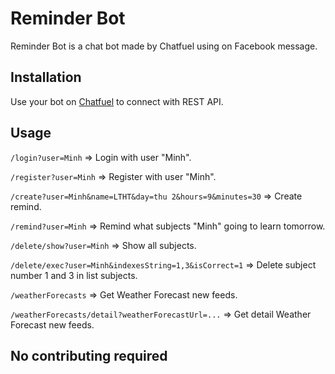 # Reminder Bot

Reminder Bot is a chat bot made by Chatfuel using on Facebook message.

## Installation

Use your bot on [Chatfuel](https://chatfuel.com) to connect with REST API.

## Usage

`/login?user=Minh` => Login with user "Minh".

`/register?user=Minh` => Register with user "Minh".

`/create?user=Minh&name=LTHT&day=thu 2&hours=9&minutes=30` => Create remind.

`/remind?user=Minh` => Remind what subjects "Minh" going to learn tomorrow.

`/delete/show?user=Minh` => Show all subjects.

`/delete/exec?user=Minh&indexesString=1,3&isCorrect=1` => Delete subject number 1 and 3 in list subjects.

`/weatherForecasts` => Get Weather Forecast new feeds.

`/weatherForecasts/detail?weatherForecastUrl=...` => Get detail Weather Forecast new feeds.

## No contributing required
